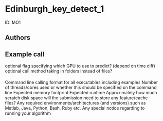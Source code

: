 # Edinburgh_key_detect_1
ID: MO1

## Authors


## Example call

optional flag specifying which GPU to use to predict? (depend on time diff)
optional call method taking in folders instead of files?

####
Command line calling format for all executables including examples
Number of threads/cores used or whether this should be specified on the command line
Expected memory footprint
Expected runtime
Approximately how much scratch disk space will the submission need to store any feature/cache files?
Any required environments/architectures (and versions) such as Matlab, Java, Python, Bash, Ruby etc.
Any special notice regarding to running your algorithm


